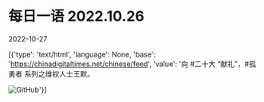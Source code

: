 # 每日一语 2022.10.26

2022-10-27

[{'type': 'text/html', 'language': None, 'base': 'https://chinadigitaltimes.net/chinese/feed', 'value': '向 #二十大 “献礼”，#孤勇者 系列之维权人士王默。

![GitHub](https://chinadigitaltimes.net/chinese/files/2022/10/10.26.jpg)'}]